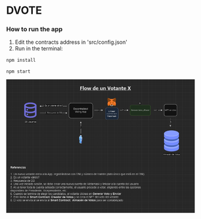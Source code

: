 # DVOTE

### How to run the app
1. Edit the contracts address in 'src/config.json'
2. Run in the terminal:
```
npm install
```
```
npm start
```

![alt text](img/flow-votante.png)
